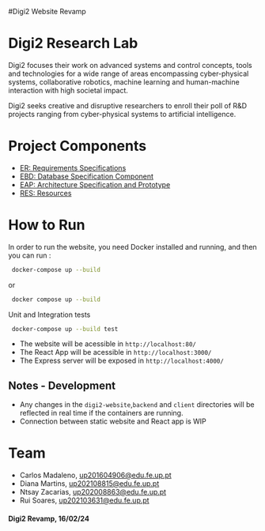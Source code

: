 #Digi2 Website Revamp

# Digi2 Research Lab
Digi2 focuses their work on advanced systems and control concepts, tools and technologies for a wide range of areas encompassing cyber-physical systems, collaborative robotics, machine learning and human-machine interaction with high societal impact.

Digi2 seeks creative and disruptive researchers to enroll their poll of R&D projects ranging from cyber-physical systems to artificial intelligence.


# Project Components
- [ER: Requirements Specifications](docs/er.md)
- [EBD: Database Specification Component](docs/ebd.md)
- [EAP: Architecture Specification and Prototype](docs/eap.md)
- [RES: Resources](docs/resouces.md)

# How to Run
In order to run the website, you need Docker installed and running, and then you can run : 

```bash
 docker-compose up --build
```
or
```bash
 docker compose up --build 
```

Unit and Integration tests
```bash
 docker-compose up --build test
```


- The website will be acessible in `http://localhost:80/` 
- The React App will be acessible in `http://localhost:3000/`
- The Express server will be exposed in `http://localhost:4000/`




## Notes - Development
- Any changes in the `digi2-website`,`backend` and `client` directories will be reflected in real time if the containers are running. 
- Connection between static website and React app is WIP


# Team
- Carlos Madaleno, up201604906@edu.fe.up.pt
- Diana Martins, up202108815@edu.fe.up.pt
- Ntsay Zacarias, up202008863@edu.fe.up.pt
- Rui Soares, up202103631@edu.fe.up.pt

#### Digi2 Revamp, 16/02/24
